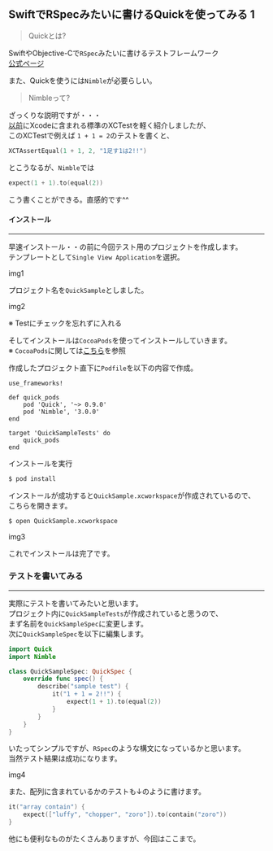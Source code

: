 ## SwiftでRSpecみたいに書けるQuickを使ってみる 1

> Quickとは?

SwiftやObjective-Cで`RSpec`みたいに書けるテストフレームワーク<br>
[公式ページ](https://github.com/Quick/Quick)

また、Quickを使うには`Nimble`が必要らしい。

> Nimbleって?

ざっくりな説明ですが・・・<br>
[以前](http://developabout0309.blogspot.jp/2015/07/swiftxcttest.html)にXcodeに含まれる標準のXCTestを軽く紹介しましたが、<br>
このXCTestで例えば `1 + 1 = 2`のテストを書くと、

```swift
XCTAssertEqual(1 + 1, 2, "1足す1は2!!")
```

とこうなるが、`Nimble`では

```swift
expect(1 + 1).to(equal(2))
```

こう書くことができる。直感的です^^

#### インストール
****

早速インストール・・の前に今回テスト用のプロジェクトを作成します。<br>
テンプレートとして`Single View Application`を選択。

img1

プロジェクト名を`QuickSample`としました。

img2

※ Testにチェックを忘れずに入れる

そしてインストールは`CocoaPods`を使ってインストールしていきます。<br>
※ `CocoaPods`に関しては[こちら](http://developabout0309.blogspot.jp/2015/12/cocoapods.html)を参照

作成したプロジェクト直下に`Podfile`を以下の内容で作成。

```
use_frameworks!

def quick_pods
    pod 'Quick', '~> 0.9.0'
    pod 'Nimble', '3.0.0'
end

target 'QuickSampleTests' do
    quick_pods
end
```

インストールを実行

```sh
$ pod install
```

インストールが成功すると`QuickSample.xcworkspace`が作成されているので、<br>
こちらを開きます。

```sh
$ open QuickSample.xcworkspace
```

img3

これでインストールは完了です。

### テストを書いてみる
****

実際にテストを書いてみたいと思います。<br>
プロジェクト内に`QuickSampleTests`が作成されていると思うので、<br>
まず名前を`QuickSampleSpec`に変更します。<br>
次に`QuickSampleSpec`を以下に編集します。

```swift
import Quick
import Nimble

class QuickSampleSpec: QuickSpec {
    override func spec() {
        describe("sample test") {
            it("1 + 1 = 2!!") {
                expect(1 + 1).to(equal(2))
            }
        }
    }
}
```

いたってシンプルですが、`RSpec`のような構文になっているかと思います。<br>
当然テスト結果は成功になります。

img4

また、配列に含まれているかのテストも↓のように書けます。

```swift
it("array contain") {
    expect(["luffy", "chopper", "zoro"]).to(contain("zoro"))
}
```

他にも便利なものがたくさんありますが、今回はここまで。
